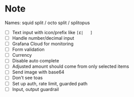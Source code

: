 # Note

Names: squid split / octo split / splitopus

- [ ] Text input with icon/prefix like `[£|   ]`
- [ ] Handle number/decimal input
- [ ] Grafana Cloud for monitoring
- [ ] Form validation
- [ ] Currency
- [ ] Disable auto complete
- [ ] Adjusted amount should come from only selected items
- [ ] Send image with base64
- [ ] Don't see toas
- [ ] Set up auth, rate limit, guarded path
- [ ] Input, output guardrail
